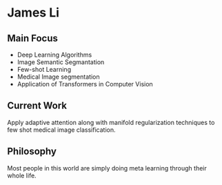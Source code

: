 # James Li

## Main Focus
+ Deep Learning Algorithms
+ Image Semantic Segmantation
+ Few-shot Learning
+ Medical Image segmentation
+ Application of Transformers in Computer Vision

## Current Work
Apply adaptive attention along with manifold regularization techniques to few shot medical image classification.


## Philosophy
Most people in this world are simply doing meta learning through their whole life.

